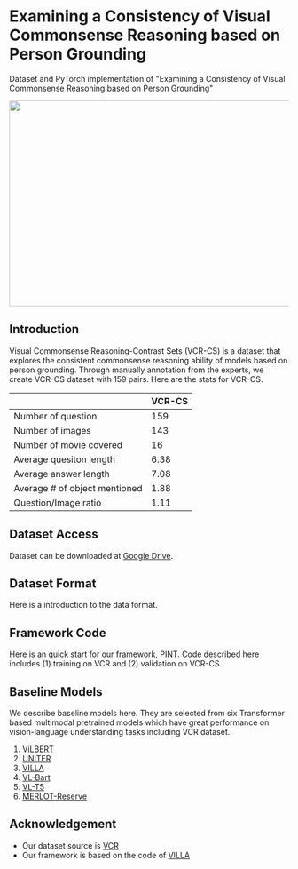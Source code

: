 # Examining a Consistency of Visual Commonsense Reasoning based on Person Grounding
Dataset and PyTorch implementation of "Examining a Consistency of Visual Commonsense Reasoning based on Person Grounding" 

<img src="https://github.com/Haena0320/vcr_pg_3/files/11563322/figure1.1.pdf"  width="700" height="370">


## Introduction
Visual Commonsense Reasoning-Contrast Sets (VCR-CS) is a dataset that explores the consistent commonsense reasoning ability of models based on person grounding.
Through manually annotation from the experts, we create VCR-CS dataset with 159 pairs. Here are the stats for VCR-CS.

| |VCR-CS|
|------|---|
|Number of question|159|
|Number of images|143|
|Number of movie covered|16|
|Average quesiton length|6.38|
|Average answer length|7.08|
|Average # of object mentioned|1.88|
|Question/Image ratio|1.11|

## Dataset Access
Dataset can be downloaded at [Google Drive](https://drive.google.com/drive/folders/1BuVRy1XDNqIKMtdY1f79gK5lBdlK3knm?usp=sharing).

## Dataset Format
Here is a introduction to the data format.

## Framework Code
Here is an quick start for our framework, PINT.
Code described here includes (1) training on VCR and (2) validation on VCR-CS.

## Baseline Models
We describe baseline models here. 
They are selected from six Transformer based multimodal pretrained models which have great performance on vision-language understanding tasks including VCR dataset.
1. [ViLBERT](https://github.com/jiasenlu/vilbert_beta/tree/master)
2. [UNITER](https://github.com/ChenRocks/UNITER)
3. [VILLA](https://github.com/zhegan27/VILLA)
4. [VL-Bart](https://github.com/j-min/VL-T5/tree/main)
5. [VL-T5](https://github.com/j-min/VL-T5/tree/main)
6. [MERLOT-Reserve](https://github.com/rowanz/merlot_reserve/blob/main/README.md)

## Acknowledgement
+ Our dataset source is [VCR](https://github.com/rowanz/r2c/)
+ Our framework is based on the code of [VILLA](https://github.com/zhegan27/VILLA)
